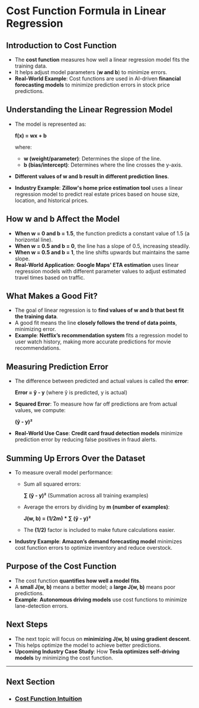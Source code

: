 # Cost Function Formula in Linear Regression

## Introduction to Cost Function
- The **cost function** measures how well a linear regression model fits the training data.
- It helps adjust model parameters (**w and b**) to minimize errors.
- **Real-World Example**: Cost functions are used in AI-driven **financial forecasting models** to minimize prediction errors in stock price predictions.

## Understanding the Linear Regression Model
- The model is represented as:
  
  **f(x) = wx + b**
  
  where:
  - **w (weight/parameter)**: Determines the slope of the line.
  - **b (bias/intercept)**: Determines where the line crosses the y-axis.
- **Different values of w and b result in different prediction lines**.
- **Industry Example**: **Zillow's home price estimation tool** uses a linear regression model to predict real estate prices based on house size, location, and historical prices.

## How w and b Affect the Model
- **When w = 0 and b = 1.5**, the function predicts a constant value of 1.5 (a horizontal line).
- **When w = 0.5 and b = 0**, the line has a slope of 0.5, increasing steadily.
- **When w = 0.5 and b = 1**, the line shifts upwards but maintains the same slope.
- **Real-World Application**: **Google Maps' ETA estimation** uses linear regression models with different parameter values to adjust estimated travel times based on traffic.

## What Makes a Good Fit?
- The goal of linear regression is to **find values of w and b that best fit the training data**.
- A good fit means the line **closely follows the trend of data points**, minimizing error.
- **Example**: **Netflix’s recommendation system** fits a regression model to user watch history, making more accurate predictions for movie recommendations.

## Measuring Prediction Error
- The difference between predicted and actual values is called the **error**:
  
  **Error = ŷ - y**  (where ŷ is predicted, y is actual)
  
- **Squared Error**: To measure how far off predictions are from actual values, we compute:
  
  **(ŷ - y)²**
  
- **Real-World Use Case**: **Credit card fraud detection models** minimize prediction error by reducing false positives in fraud alerts.

## Summing Up Errors Over the Dataset
- To measure overall model performance:
  - Sum all squared errors:  
    
    **∑ (ŷ - y)²** (Summation across all training examples)
  
  - Average the errors by dividing by **m (number of examples)**:
    
    **J(w, b) = (1/2m) * ∑ (ŷ - y)²**
  
  - The **(1/2)** factor is included to make future calculations easier.
- **Industry Example**: **Amazon’s demand forecasting model** minimizes cost function errors to optimize inventory and reduce overstock.

## Purpose of the Cost Function
- The cost function **quantifies how well a model fits**.
- A **small J(w, b)** means a better model; a **large J(w, b)** means poor predictions.
- **Example**: **Autonomous driving models** use cost functions to minimize lane-detection errors.

## Next Steps
- The next topic will focus on **minimizing J(w, b) using gradient descent**.
- This helps optimize the model to achieve better predictions.
- **Upcoming Industry Case Study**: How **Tesla optimizes self-driving models** by minimizing the cost function.

---
## Next Section
- ### [Cost Function Intuition](Cost_Function_Intuition.md)
